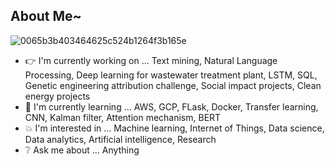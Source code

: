 ## About Me~

![0065b3b403464625c524b1264f3b165e](https://user-images.githubusercontent.com/45563371/88962170-a585ce00-d2d8-11ea-8b71-3c014f8925d8.gif)

- :point_right: I'm currently working on ... Text mining, Natural Language Processing, Deep learning for wastewater treatment plant, LSTM, SQL, Genetic engineering attribution challenge, Social impact projects, Clean energy projects
- :information_desk_person: I'm currently learning ... AWS, GCP, FLask, Docker, Transfer learning, CNN, Kalman filter, Attention mechanism, BERT
- :boom: I'm interested in ... Machine learning, Internet of Things, Data science, Data analytics, Artificial intelligence, Research
- :grey_question: Ask me about ... Anything
